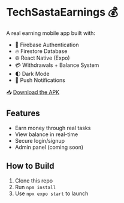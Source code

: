 # TechSastaEarnings 💰

A real earning mobile app built with:

- 🔐 Firebase Authentication
- 🔥 Firestore Database
- 🌐 React Native (Expo)
- 💳 Withdrawals + Balance System
- 🌓 Dark Mode
- 🔔 Push Notifications

📥 [Download the APK](https://your-apk-link.com)

## Features
- Earn money through real tasks
- View balance in real-time
- Secure login/signup
- Admin panel (coming soon)

## How to Build
1. Clone this repo
2. Run `npm install`
3. Use `npx expo start` to launch
